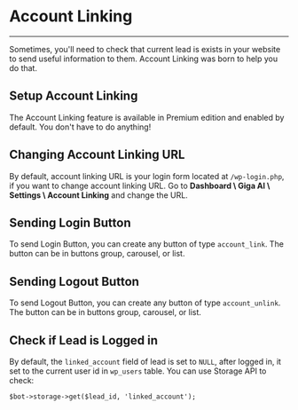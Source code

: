 # Account Linking
---
Sometimes, you'll need to check that current lead is exists in your website to send useful information to them. Account Linking was born to help you do that.

## Setup Account Linking
The Account Linking feature is available in Premium edition and enabled by default. You don't have to do anything!

## Changing Account Linking URL
By default, account linking URL is your login form located at `/wp-login.php`, if you want to change account linking URL. Go to **Dashboard \ Giga AI \ Settings \ Account Linking** and change the URL.

## Sending Login Button
To send Login Button, you can create any button of type `account_link`. The button can be in buttons group, carousel, or list.

## Sending Logout Button
To send Logout Button, you can create any button of type `account_unlink`. The button can be in buttons group, carousel, or list.

## Check if Lead is Logged in
By default, the `linked_account` field of lead is set to `NULL`, after logged in, it set to the current user id in `wp_users` table. You can use Storage API to check:

```
$bot->storage->get($lead_id, 'linked_account');
```